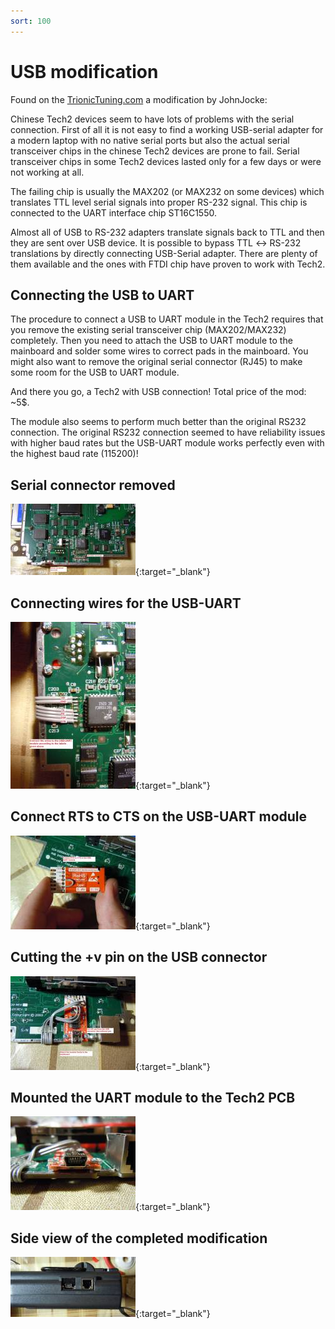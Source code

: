 ```yaml
---
sort: 100
---
```


# USB modification

Found on the [TrionicTuning.com](http://trionictuning.com) a modification by JohnJocke:

Chinese Tech2 devices seem to have lots of problems with the serial connection. First of all it is not easy to find a working USB-serial adapter for a modern laptop with no native serial ports but also the actual serial transceiver chips in the chinese Tech2 devices are prone to fail. Serial transceiver chips in some Tech2 devices lasted only for a few days or were not working at all.

The failing chip is usually the MAX202 (or MAX232 on some devices) which translates TTL level serial signals into proper RS-232 signal. This chip is connected to the UART interface chip ST16C1550.

Almost all of USB to RS-232 adapters translate signals back to TTL and then they are sent over USB device. It is possible to bypass TTL ↔ RS-232 translations by directly connecting USB-Serial adapter. There are plenty of them available and the ones with FTDI chip have proven to work with Tech2.

## Connecting the USB to UART

The procedure to connect a USB to UART module in the Tech2 requires that you remove the existing serial transceiver chip (MAX202/MAX232) completely. Then you need to attach the USB to UART module to the mainboard and solder some wires to correct pads in the mainboard. You might also want to remove the original serial connector (RJ45) to make some room for the USB to UART module.

And there you go, a Tech2 with USB connection! Total price of the mod: ~5$.

The module also seems to perform much better than the original RS232 connection. The original RS232 connection seemed to have reliability issues with higher baud rates but the USB-UART module works perfectly even with the highest baud rate (115200)!

## Serial connector removed

[![](tech2_usb_mod_01_thumb.jpg)](tech2_usb_mod_01.jpg){:target="\_blank"}

## Connecting wires for the USB-UART

[![](tech2_usb_mod_02_thumb.jpg)](tech2_usb_mod_02.jpg){:target="\_blank"}

## Connect RTS to CTS on the USB-UART module

[![](tech2_usb_mod_03_thumb.jpg)](tech2_usb_mod_03.jpg){:target="\_blank"}

## Cutting the +v pin on the USB connector

[![](tech2_usb_mod_04_thumb.jpg)](tech2_usb_mod_04.jpg){:target="\_blank"}

## Mounted the UART module to the Tech2 PCB

[![](tech2_usb_mod_05_thumb.jpg)](tech2_usb_mod_05.jpg){:target="\_blank"}

## Side view of the completed modification

[![](tech2_usb_mod_06_thumb.jpg)](tech2_usb_mod_06.jpg){:target="\_blank"}
